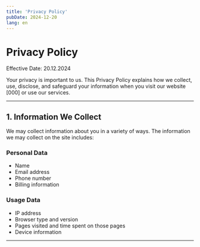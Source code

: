 ```yaml
---
title: 'Privacy Policy'
pubDate: 2024-12-20
lang: en
---
```


# Privacy Policy

Effective Date: 20.12.2024

Your privacy is important to us. This Privacy Policy explains how we collect, use, disclose, and safeguard your information when you visit our website [000] or use our services.

---

## 1. Information We Collect

We may collect information about you in a variety of ways. The information we may collect on the site includes:

### Personal Data

- Name
- Email address
- Phone number
- Billing information

### Usage Data

- IP address
- Browser type and version
- Pages visited and time spent on those pages
- Device information

---
